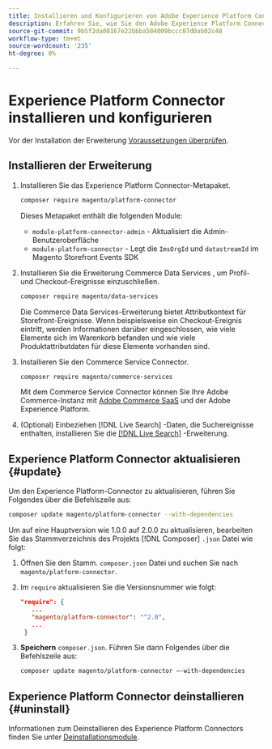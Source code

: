 ```yaml
---
title: Installieren und Konfigurieren von Adobe Experience Platform Connector von Adobe Commerce
description: Erfahren Sie, wie Sie den Adobe Experience Platform Connector von Adobe Commerce installieren, konfigurieren, aktualisieren und deinstallieren.
source-git-commit: 9b5f2da08167e22bbba504009bccc87d0ab02c48
workflow-type: tm+mt
source-wordcount: '235'
ht-degree: 0%

---
```


# Experience Platform Connector installieren und konfigurieren

Vor der Installation der Erweiterung [Voraussetzungen überprüfen](overview.md#prereqs).

## Installieren der Erweiterung

1. Installieren Sie das Experience Platform Connector-Metapaket.

   ```bash
   composer require magento/platform-connector
   ```

   Dieses Metapaket enthält die folgenden Module:

   * `module-platform-connector-admin` - Aktualisiert die Admin-Benutzeroberfläche
   * `module-platform-connector` - Legt die `ImsOrgId` und `datastreamId` im Magento Storefront Events SDK

1. Installieren Sie die Erweiterung Commerce Data Services , um Profil- und Checkout-Ereignisse einzuschließen.

   ```bash
   composer require magento/data-services
   ```

   Die Commerce Data Services-Erweiterung bietet Attributkontext für Storefront-Ereignisse. Wenn beispielsweise ein Checkout-Ereignis eintritt, werden Informationen darüber eingeschlossen, wie viele Elemente sich im Warenkorb befanden und wie viele Produktattributdaten für diese Elemente vorhanden sind.

1. Installieren Sie den Commerce Service Connector.

   ```bash
   composer require magento/commerce-services
   ```

   Mit dem Commerce Service Connector können Sie Ihre Adobe Commerce-Instanz mit [Adobe Commerce SaaS](../landing/saas.md) und der Adobe Experience Platform.

1. (Optional) Einbeziehen [!DNL Live Search] -Daten, die Suchereignisse enthalten, installieren Sie die [[!DNL Live Search]](../live-search/install.md) -Erweiterung.

## Experience Platform Connector aktualisieren {#update}

Um den Experience Platform-Connector zu aktualisieren, führen Sie Folgendes über die Befehlszeile aus:

```bash
composer update magento/platform-connector --with-dependencies
```

Um auf eine Hauptversion wie 1.0.0 auf 2.0.0 zu aktualisieren, bearbeiten Sie das Stammverzeichnis des Projekts [!DNL Composer] `.json` Datei wie folgt:

1. Öffnen Sie den Stamm. `composer.json` Datei und suchen Sie nach `magento/platform-connector`.

1. Im `require` aktualisieren Sie die Versionsnummer wie folgt:

   ```json
   "require": {
      ...
      "magento/platform-connector": "^2.0",
      ...
    }
   ```

1. **Speichern** `composer.json`. Führen Sie dann Folgendes über die Befehlszeile aus:

   ```bash
   composer update magento/platform-connector –-with-dependencies
   ```

## Experience Platform Connector deinstallieren {#uninstall}

Informationen zum Deinstallieren des Experience Platform Connectors finden Sie unter [Deinstallationsmodule](https://devdocs.magento.com/guides/v2.4/install-gde/install/cli/install-cli-uninstall-mods.html).
